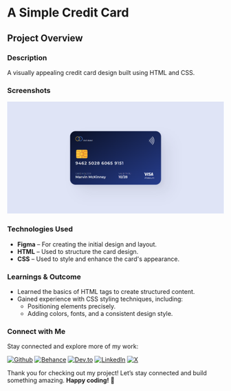 # A Simple Credit Card

## Project Overview

### Description

A visually appealing credit card design built using HTML and CSS.

### Screenshots

![Credit Card Design](credit-card.png)

### Technologies Used

- **Figma** – For creating the initial design and layout.
- **HTML** – Used to structure the card design.
- **CSS** – Used to style and enhance the card's appearance.

### Learnings & Outcome

- Learned the basics of HTML tags to create structured content.
- Gained experience with CSS styling techniques, including:
  - Positioning elements precisely.
  - Adding colors, fonts, and a consistent design style.

### Connect with Me

Stay connected and explore more of my work:

[![Github](https://img.shields.io/badge/GitHub-100000?style=for-the-badge&logo=github&logoColor=white)](https://github.com/sourabhjaishwal)
[![Behance](https://img.shields.io/badge/Behance-0054F7?style=for-the-badge&logo=behance&logoColor=white)](https://www.behance.net/sourabhjaishwal)
[![Dev.to](https://img.shields.io/badge/dev.to-0A0A0A?style=for-the-badge&logo=devdotto&logoColor=white)](https://dev.to/sourabhjaishwal)
[![LinkedIn](https://img.shields.io/badge/LinkedIn-0077B5?style=for-the-badge&logo=linkedin&logoColor=white)](https://www.linkedin.com/in/sourabhjaishwal/)
[![X](https://img.shields.io/badge/X-000000?style=for-the-badge&logo=x&logoColor=white)](https://x.com/im_Sourabh41)

Thank you for checking out my project! Let’s stay connected and build something amazing. **Happy coding!** 🚀
